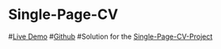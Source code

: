 # Single-Page-CV
 
#[Live Demo](https://mabroorhussan.github.io/Single-Page-CV/)
#[Github](https://github.com/MabroorHussan/Single-Page-CV)
#Solution for the [Single-Page-CV-Project](https://roadmap.sh/projects/single-page-cv)